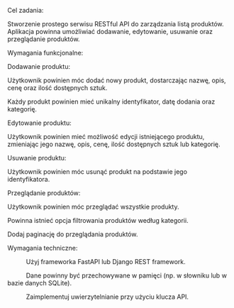 Cel zadania:

Stworzenie prostego serwisu RESTful API do zarządzania listą produktów. Aplikacja powinna umożliwiać dodawanie, edytowanie, usuwanie oraz przeglądanie produktów.

 

Wymagania funkcjonalne:

 

Dodawanie produktu:
 

Użytkownik powinien móc dodać nowy produkt, dostarczając nazwę, opis, cenę oraz ilość dostępnych sztuk.

Każdy produkt powinien mieć unikalny identyfikator, datę dodania oraz kategorię.

 

Edytowanie produktu:
 

Użytkownik powinien mieć możliwość edycji istniejącego produktu, zmieniając jego nazwę, opis, cenę, ilość dostępnych sztuk lub kategorię.

 

Usuwanie produktu:
 

Użytkownik powinien móc usunąć produkt na podstawie jego identyfikatora.

 

Przeglądanie produktów:
 

Użytkownik powinien móc przeglądać wszystkie produkty.

Powinna istnieć opcja filtrowania produktów według kategorii.

Dodaj paginację do przeglądania produktów.

 

Wymagania techniczne:

      Użyj frameworka FastAPI lub Django REST framework.

      Dane powinny być przechowywane w pamięci (np. w słowniku lub w bazie danych SQLite).

      Zaimplementuj uwierzytelnianie przy użyciu klucza API.

